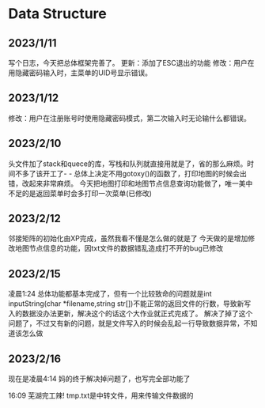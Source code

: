 # Data Structure
2023/1/11
-------------
写个日志，今天把总体框架完善了。
更新：添加了ESC退出的功能
修改：用户在用隐藏密码输入时，主菜单的UID号显示错误。

2023/1/12
--------------
修改：用户在注册账号时使用隐藏密码模式，第二次输入时无论输什么都错误。

2023/2/10
--------------------------
头文件加了stack和quece的库，写栈和队列就直接用就是了，省的那么麻烦。时间不多了该开工了- -
总体上决定不用gotoxy()的函数了，打印地图的时候会出错，改起来非常麻烦。
今天把地图打印和地图节点信息查询功能做了，唯一美中不足的是返回菜单时会多打印一次菜单(已修改)

2023/2/12
-----------------------------
邻接矩阵的初始化由XP完成，虽然我看不懂是怎么做的就是了
今天做的是增加修改地图节点信息的功能，因txt文件的数据错乱造成打不开的bug已修改

2023/2/15
-----------------------------
凌晨1:24 
总体功能都基本完成了，但有一个比较致命的问题就是int inputString(char *filename,string str[])不能正常的返回文件的行数，导致新写入的数据没办法更新，解决这个的话这个大作业就正式完成了。
解决了掉了这个问题了，不过又有新的问题，就是文件写入的时候会乱起一行导致数据异常，不知道该怎么做

2023/2/16
------------------------
现在是凌晨4:14
妈的终于解决掉问题了，也写完全部功能了

16:09
芜湖完工辣!
tmp.txt是中转文件，用来传输文件数据的
